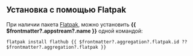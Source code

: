 ## Установка с помощью Flatpak <Badge v-if="$frontmatter?.aggregation?.flatpak?.build === 'unofficial'" type="danger" text="Неофициальная сборка" />

При наличии пакета [Flatpak](/package-manager/flatpak/), можно установить **{{ $frontmatter?.appstream?.name }}** одной командой:

```shell-vue
flatpak install flathub {{ $frontmatter?.aggregation?.flatpak.id ?? $frontmatter?.aggregation?.flatpak }}
```

<!--@include: @apps/.parts/install/software-flatpak.md-->
